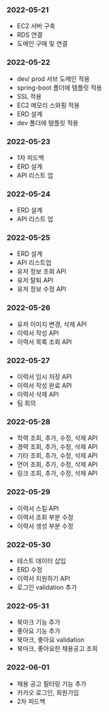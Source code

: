 ### 2022-05-21
- EC2 서버 구축
- RDS 연결
- 도메인 구매 및 연결

### 2022-05-22
- dev/ prod 서브 도메인 적용
- spring-boot 폴더에 탬플릿 적용
- SSL 적용
- EC2 메모리 스와핑 적용
- ERD 설계
- dev 폴더에 탬플릿 적용

### 2022-05-23
- 1차 피드백
- ERD 설계
- API 리스트 업

### 2022-05-24
- ERD 설계
- API 리스트 업  

### 2022-05-25
- ERD 설계
- API 리스트업
- 유저 정보 조회 API
- 유저 탈퇴 API
- 유저 정보 수정 API

### 2022-05-26
- 유저 이미지 변경, 삭제 API
- 이력서 작성 API
- 이력서 목록 조회 API

### 2022-05-27
- 이력서 임시 저장 API
- 이력서 작성 완료 API
- 이력서 삭제 API
- 팀 회의

### 2022-05-28
- 학력 조회, 추가, 수정, 삭제 API
- 경력 조회, 추가, 수정, 삭제 API
- 기타 조회, 추가, 수정, 삭제 API
- 언어 조회, 추가, 수정, 삭제 API
- 링크 조회, 추가, 수정, 삭제 API

### 2022-05-29
- 이력서 스킬 API 
- 이력서 조회 부분 수정
- 이력서 생성 부분 수정 

### 2022-05-30
- 테스트 데이터 삽입
- ERD 수정
- 이력서 지원하기 API
- 로그인 validation 추가

### 2022-05-31
- 북마크 기능 추가
- 좋아요 기능 추가
- 북마크, 좋아요 validation
- 북마크, 좋아요한 채용공고 조회

### 2022-06-01
- 채용 공고 필터링 기능 추가
- 카카오 로그인, 회원가입
- 2차 피드백